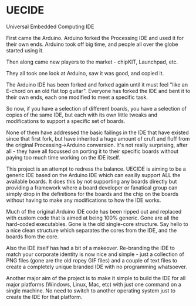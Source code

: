 UECIDE
======

Universal Embedded Computing IDE

First came the Arduino.  Arduino forked the Processing IDE and used it for
their own ends.  Arduino took off big time, and people all over the globe
started using it.

Then along came new players to the market - chipKIT, Launchpad, etc.

They all took one look at Arduino, saw it was good, and copied it.

The Arduino IDE has been forked and forked again until it must feel "like
an E-chord on an old flat top guitar".  Everyone has forked the IDE and
bent it to their own ends, each one modified to meet a specific task.

So now, if you have a selection of different boards, you have a selection
of copies of the same IDE, but each with its own little tweaks and
modifications to support a specific set of boards.

None of them have addressed the basic failings in the IDE that have
existed since that first fork, but have inherited a huge amount of
cruft and fluff from the original Processing->Arduino conversion.  It's
not really surprising, after all - they have all focussed on porting it
to their specific boards without paying too much time working on the 
IDE itself.

This project is an attempt to redress the balance.  UECIDE is aiming to
be a generic IDE based on the Arduino IDE which can easilly support ALL
the available boards.  It does this by not supporting any boards directly
but providing a framework where a board developer or fanatical group can
simply drop in the definitions for the boards and the chip on the boards
without having to make any modifications to how the IDE works.

Much of the original Arduino IDE code has been ripped out and replaced
with custom code that is aimed at being 100% generic.  Gone are all the
hard-coded executables.  Gone is the old single-core structure.  Say
hello to a nice clean structure which separates the cores from the IDE,
and the boards from the core.

Also the IDE itself has had a bit of a makeover.  Re-branding the IDE to
match your corporate identity is now nice and simple - just a collection
of PNG files (gone are the old ropey GIF files) and a couple of text files
to create a completely unique branded IDE with no programming whatsoever.

Another major aim of the project is to make it simple to build the IDE for
all major platforms (Windows, Linux, Mac, etc) with just one command on a
single machine.  No need to switch to another operating system just to
create the IDE for that platform.
